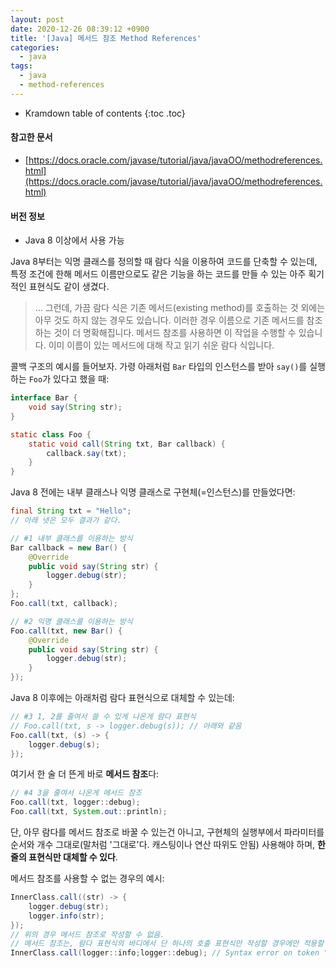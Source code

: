 ```yaml
---
layout: post
date: 2020-12-26 08:39:12 +0900
title: '[Java] 메서드 참조 Method References'
categories:
  - java
tags:
  - java
  - method-references
---
```


* Kramdown table of contents
{:toc .toc}

#### 참고한 문서

- [https://docs.oracle.com/javase/tutorial/java/javaOO/methodreferences.html](https://docs.oracle.com/javase/tutorial/java/javaOO/methodreferences.html)

#### 버전 정보

- Java 8 이상에서 사용 가능

Java 8부터는 익명 클래스를 정의할 때 람다 식을 이용하여 코드를 단축할 수 있는데, 특정 조건에 한해 메서드 이름만으로도 같은 기능을 하는 코드를 만들 수 있는 아주 획기적인 표현식도 같이 생겼다.

> ... 그런데, 가끔 람다 식은 기존 메서드(existing method)를 호출하는 것 외에는 아무 것도 하지 않는 경우도 있습니다. 이러한 경우 이름으로 기존 메서드를 참조하는 것이 더 명확해집니다. 메서드 참조를 사용하면 이 작업을 수행할 수 있습니다. 이미 이름이 있는 메서드에 대해 작고 읽기 쉬운 람다 식입니다.

콜백 구조의 예시를 들어보자. 가령 아래처럼 `Bar` 타입의 인스턴스를 받아 `say()`를 실행하는 `Foo`가 있다고 했을 때:

```java
interface Bar {
    void say(String str);
}

static class Foo {
    static void call(String txt, Bar callback) {
        callback.say(txt);
    }
}
```

Java 8 전에는 내부 클래스나 익명 클래스로 구현체(=인스턴스)를 만들었다면:

```java
final String txt = "Hello";
// 아래 넷은 모두 결과가 같다.

// #1 내부 클래스를 이용하는 방식
Bar callback = new Bar() {
    @Override
    public void say(String str) {
        logger.debug(str);
    }
};
Foo.call(txt, callback);

// #2 익명 클래스를 이용하는 방식
Foo.call(txt, new Bar() {
    @Override
    public void say(String str) {
        logger.debug(str);
    }
});
```

Java 8 이후에는 아래처럼 람다 표현식으로 대체할 수 있는데:

```java
// #3 1, 2를 줄여서 쓸 수 있게 나온게 람다 표현식
// Foo.call(txt, s -> logger.debug(s)); // 아래와 같음
Foo.call(txt, (s) -> {
    logger.debug(s);
});
```

여기서 한 술 더 뜬게 바로 **메서드 참조**다:

```java
// #4 3을 줄여서 나온게 메서드 참조
Foo.call(txt, logger::debug);
Foo.call(txt, System.out::println);
```

단, 아무 람다를 메서드 참조로 바꿀 수 있는건 아니고, 구현체의 실행부에서 파라미터를 순서와 개수 그대로(말처럼 '그대로'다. 캐스팅이나 연산 따위도 안됨) 사용해야 하며, **한 줄의 표현식만 대체할 수 있다**.

메서드 참조를 사용할 수 없는 경우의 예시:

```java
InnerClass.call((str) -> {
    logger.debug(str);
    logger.info(str);
});
// 위의 경우 메서드 참조로 작성할 수 없음.
// 메서드 참조는, 람다 표현식의 바디에서 단 하나의 호출 표현식만 작성할 경우에만 적용할 수 있다.
InnerClass.call(logger::info;logger::debug); // Syntax error on token ";", , expected
```

